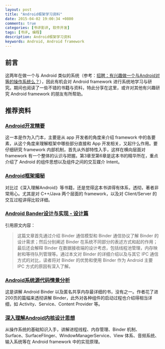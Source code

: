 ```yaml
---
layout: post
title: "Android框架学习资料"
date: 2015-04-02 19:00:34 +0800
comments: true
categories: [书评影评, 软件开发]
tags: [书评, 编程]
description: Android框架学习资料
keywords: Android, Android framework
---
```


## 前言

这两年在做一个与 Android 类似的系统（参考：[招聘：有兴趣做一个与Android对等的操作系统么？](http://blog.csdn.net/kesalin/article/details/10474007)），因此有机会对 Android framework 进行系统地学习与研究。期间也阅读了一些不错的书籍与资料，特此分享在这里，或许对其他有兴趣研究 Android framework 的朋友有所帮助。

<!--more-->

## 推荐资料

### [Android开发精要](http://book.douban.com/subject/11530748/)
这一本是作为入门本，主要是从 app 开发者的角度来介绍 framework 中的各要素，从这个角度来理解框架中哪些部分直接和 App 开发相关，又起什么作用。要仔细研究 framework 内部机制，首先从外部特性入手，这样在横向层面对 framework 有一个整体的认识与把握。第3章至第6章是这本书的精华所在，重点介绍了 Android 的组件思想以及组件之间的交互媒介 Intent。

### [Android框架揭秘](http://book.douban.com/subject/10570841/)
对比过《深入理解Android》等书籍，还是觉得这本书讲得有体系，透彻，著者非常用心。尤其是对 C++/Java 两个层面的 framework，以及对 Client/Server 的交互过程讲得比较详细。

### [Android Bander设计与实现 - 设计篇](http://blog.csdn.net/universus/article/details/6211589/)
引用原文内容：
> 这篇文章首先通过介绍 Binder 通信模型和 Binder 通信协议了解 Binder 的设计需求；然后分别阐述 Binder 在系统不同部分的表述方式和起的作用；最后还会解释 Binder 在数据接收端的设计考虑，包括线程池管理，内存映射和等待队列管理等。通过本文对 Binder 的详细介绍以及与其它 IPC 通信方式的对比，读者将对 Binder 的优势和使用 Binder 作为 Android 主要 IPC 方式的原因有深入了解。

### [Android系统源代码情景分析](http://book.douban.com/subject/19986441/)
这是讲解 Android Binder 以及匿名共享内存最详细的书，没有之一。作者花了进200页的篇幅来透彻讲解 Binder，此外对各种组件的启动过程也介绍得相当详细，如 Activity、Service、Content Provider 等。

### [深入理解Android内核设计思想](http://book.douban.com/subject/25921329/)
从操作系统的基础知识入手，讲解进程线程、内存管理、Binder 机制、Surface、SurfaceFlinger、WindowManagerService、View 体系、音频系统、输入系统等在 Android framework 中的实现原理。
